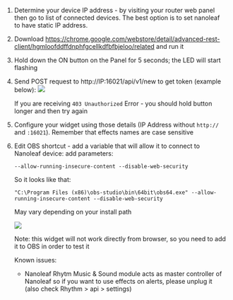 1. Determine your device IP address - by visiting your router web panel then go to list of connected devices. The best option is to set nanoleaf to have static IP address.
1. Download https://chrome.google.com/webstore/detail/advanced-rest-client/hgmloofddffdnphfgcellkdfbfbjeloo/related and run it 
1. Hold down the ON button on the Panel for 5 seconds; the LED will start flashing
1. Send POST request to http://IP:16021/api/v1/new to get token (example below):
    <img src="https://i.imgur.com/HlN7abh.png">
    
    If you are receiving `403 Unauthorized` Error - you should hold button longer and then try again
1. Configure your widget using those details (IP Address without `http://` and `:16021`). Remember that effects names are case sensitive
1. Edit OBS shortcut - add a variable that will allow it to connect to Nanoleaf device: add parameters:
     ```
    --allow-running-insecure-content --disable-web-security
    ``` 
    So it looks like that:
    ```
    "C:\Program Files (x86)\obs-studio\bin\64bit\obs64.exe" --allow-running-insecure-content --disable-web-security
    ```
    May vary depending on your install path
    
    <img src="https://i.imgur.com/UZdBS9C.png">

    Note: this widget will not work directly from browser, so you need to add it to OBS in order to test it
    
    Known issues:
     * Nanoleaf Rhytm Music & Sound module acts as master controller of Nanoleaf so if you want to use effects on alerts, please unplug it (also check Rhythm > api > settings) 
     